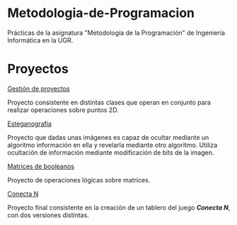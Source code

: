 # Metodologia-de-Programacion
Prácticas de la asignatura "Metodología de la Programación" de Ingeniería Informática en la UGR. 

# Proyectos

[Gestión de proyectos](https://github.com/Carlosma7/Metodologia-de-Programacion/tree/master/gestionDeProyectos)

Proyecto consistente en distintas clases que operan en conjunto para realizar operaciones sobre puntos 2D.

[Esteganografía](https://github.com/Carlosma7/Metodologia-de-Programacion/tree/master/esteganografia)

Proyecto que dadas unas imágenes es capaz de ocultar mediante un algoritmo información en ella y revelarla mediante otro algoritmo. Utiliza ocultación de información mediante modificación de bits de la imagen.

[Matrices de booleanos](https://github.com/Carlosma7/Metodologia-de-Programacion/tree/master/matrizBooleanos)

Proyecto de operaciones lógicas sobre matrices.

[Conecta N](https://github.com/Carlosma7/Metodologia-de-Programacion/tree/master/ConectaN)

Proyecto final consistente en la creación de un tablero del juego ***Conecta N***, con dos versiones distintas.
